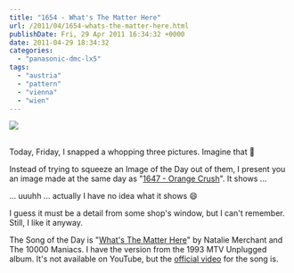 ```yaml
---
title: "1654 - What's The Matter Here"
url: /2011/04/1654-whats-the-matter-here.html
publishDate: Fri, 29 Apr 2011 16:34:32 +0000
date: 2011-04-29 18:34:32
categories: 
  - "panasonic-dmc-lx5"
tags: 
  - "austria"
  - "pattern"
  - "vienna"
  - "wien"
---
```

<div class="container">
<div class="center"><a target="_blank" href="https://d25zfm9zpd7gm5.cloudfront.net/1200x1200/2011/20110422_083729_ps.jpg"><img src="https://d25zfm9zpd7gm5.cloudfront.net/0600x0600/2011/20110422_083729_ps.jpg" /></a></div>
</div>
<br />

Today, Friday, I snapped a whopping three pictures. Imagine that 🙂

Instead of trying to squeeze an Image of the Day out of them, I present you an image made at the same day as "<a target="_blank" href="/2011/04/1647-orange-crush.html">1647 - Orange Crush</a>". It shows ...


... uuuhh ... actually I have no idea what it shows 😄

I guess it must be a detail from some shop's window, but I can't remember. Still, I like it anyway.

The Song of the Day is "<a target="_blank" href="http://www.lyricsmode.com/lyrics/0-9/10000_maniacs/whats_the_matter_here.html">What's The Matter Here</a>" by Natalie Merchant and The 10000 Maniacs. I have the version from the 1993 MTV Unplugged album. It's not available on YouTube, but the <a target="_blank" href="http://www.youtube.com/watch?v=m39DWVFK-Bw">official video</a> for the song is. 
